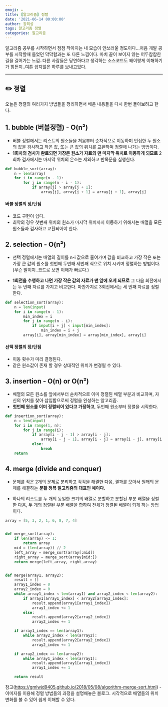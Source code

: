 ```yaml
---
emoji: ✏️
title: [알고리즘] 정렬
date: '2021-06-14 00:00:00'
author: 장희성
tags: 알고리즘 정렬
categories: 알고리즘
---
```


알고리즘 공부를 시작하면서 점점 작아지는 내 모습이 안쓰러울 정도이다...처음 개발 공부를 시작할때 들었던 막막함과는 또 다른 느낌이다. 마치 끝이 보이지 않는 어두캄캄한 길을 걸어가는 느낌..다른 사람들은 당연하다고 생각하는 소스코드도 왜이렇게 이해하기가 힘든지..여튼 쉽지않은 하루를 보내고있다.

<hr>

## ✏️ 정렬

오늘은 정렬의 여러가지 방법들을 정리하면서 배운 내용들을 다시 한번 돌아보려고 한다.

## 1. bubble (버블정렬) - O(n²)

- 버블 정렬에서는 리스트의 원소들을 처음부터 순차적으로 이동하며 인접한 두 원소의 값을 검사하고 작은 값, 또는 큰 값의 위치를 교환하며 정렬해 나가는 방법이다.
- **1회차의 검사가 완료되면 가장큰 원소가 자료의 맨 마지막 위치로 이동하게 되므로** 2회차 검사에서는 마지막 위치의 온소는 제외하고 반목문을 실행한다.

```python
def bubble_sort(array):
    n = len(array)
    for i in range(n - 1):
        for j in range(n - i - 1):
            if array[j] > array[j + 1]:
                array[j], array[j + 1] = array[j + 1], array[j]
```

#### 버블 정렬의 장/단점

- 코드 구현이 쉽다.
- 최악의 경우 첫번째 위치의 원소가 마지막 위치까지 이동하기 위해서는 배열을 모든 원소들과 검사하고 교환되어야 한다.

## 2. selection - O(n²)

- 선택 정렬에서는 배열의 길이를 n-i 값으로 줄여가며 값을 비교하고 가장 작은 또는 가장 큰 값의 원소를 첫번째 두번째 세번째 식으로 위치 시키며 정렬하는 방법이다. (무슨 말이지..코드로 보면 이해가 빠르다.)

- **1회전을 수행하고 나면 가장 작은 값의 자료가 맨 앞에 오게 되므로** 그 다음 회전에서는 두 번째 자료를 가지고 비교한다. 마찬가지로 3회전에서는 세 번째 자료를 정렬한다.

```python
def selection_sort(array):
    n = len(input)
    for i in range(n - 1):
        min_index = i
        for j in range(n - i):
            if input[i + j] < input[min_index]:
                min_index = i + j
        array[i], array[min_index] = array[min_index], array[i]
```

#### 선택 정렬의 장/단점

- 이동 횟수가 미리 결정된다.
- 같은 원소값이 존재 할 경우 상대적인 위치가 변경될 수 있다.

## 3. insertion - O(n) or O(n²)

- 배열의 모든 원소를 앞에서부터 순차적으로 이미 정렬된 배열 부분과 비교하며, 자신의 위치를 찾아 삽입함으로써 정렬을 완성하는 알고리즘.
- **첫번째 원소를 이미 정렬되어 있다고 가정하고**, 두번째 원소부터 정렬을 시작한다.

```python
def insertion_sort(array):
    n = len(input)
    for i in range(1, n):
        for j in range(i):
            if array[i - j - 1] > array[i - j]:
                array[i - j - 1], array[i - j] = array[i - j], array[i - j - 1]
            else:
                break
    return
```

## 4. merge (divide and conquer)

- 문제를 작은 2개의 문제로 분리하고 각각을 해결한 다음, 결과를 모아서 원래의 문제를 해결하는 **분활 정복 알고리즘의 대표인 예이다.**

- 하나의 리스트를 두 개의 동일한 크기의 배열로 분할하고 분할된 부분 배열을 정렬한 다음, 두 개의 정렬된 부분 배열을 합하여 전체가 정렬된 배열이 되게 하는 방법이다.

```python
array = [5, 3, 2, 1, 6, 8, 7, 4]


def merge_sort(array):
    if len(array) <= 1:
        return array
    mid = (len(array)) // 2
    left_array = merge_sort(array[:mid])
    right_array = merge_sort(array[mid:])
    return merge(left_array, right_array)


def merge(array1, array2):
    result = []
    array1_index = 0
    array2_index = 0
    while array1_index < len(array1) and array2_index < len(array2):
        if array1[array1_index] < array2[array2_index]:
            result.append(array1[array1_index])
            array1_index += 1
        else:
            result.append(array2[array2_index])
            array2_index += 1

    if array1_index == len(array1):
        while array2_index < len(array2):
            result.append(array2[array2_index])
            array2_index += 1

    if array2_index == len(array2):
        while array1_index < len(array1):
            result.append(array1[array1_index])
            array1_index += 1

    return result
```

참고(https://gmlwjd9405.github.io/2018/05/08/algorithm-merge-sort.html) - 이미지를 이용해 정렬 방법들의 과정을 설명해놓은 블로그. 시각적으로 배열들의 위치 변화를 볼 수 있어 쉽게 이해할 수 있다.

```toc

```
